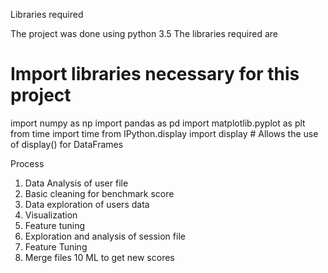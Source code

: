 Libraries required

The project was done using python 3.5
The libraries required are
# Import libraries necessary for this project
import numpy as np
import pandas as pd
import matplotlib.pyplot as plt
from time import time
from IPython.display import display # Allows the use of display() for DataFrames


Process

1. Data Analysis of user file
2. Basic cleaning for benchmark score
3. Data exploration of users data
4. Visualization
5. Feature tuning
6. Exploration and analysis of session file
7. Feature Tuning
8. Merge files
10 ML to get new scores